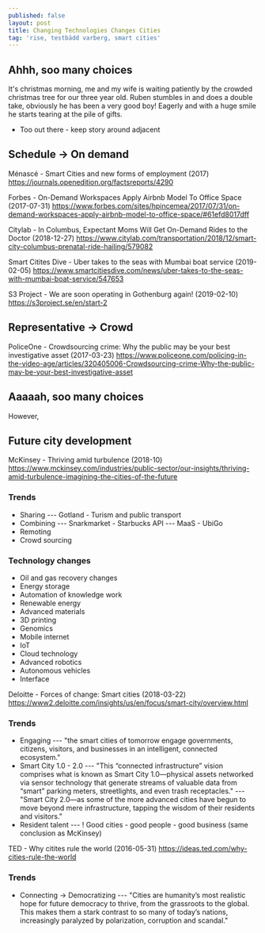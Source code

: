```yaml
---
published: false
layout: post
title: Changing Technologies Changes Cities
tag: 'rise, testbädd varberg, smart cities'
---
```

## Ahhh, soo many choices
It's christmas morning, me and my wife is waiting patiently by the crowded christmas tree for our three year old. Ruben stumbles in and does a double take, obviously he has been a very good boy! Eagerly and with a huge smile he starts tearing at the pile of gifts. 
- Too out there - keep story around adjacent



## Schedule -> On demand
Ménascé - Smart Cities and new forms of employment (2017)
https://journals.openedition.org/factsreports/4290

Forbes - On-Demand Workspaces Apply Airbnb Model To Office Space (2017-07-31)
https://www.forbes.com/sites/hpincemea/2017/07/31/on-demand-workspaces-apply-airbnb-model-to-office-space/#61efd8017dff

Citylab - In Columbus, Expectant Moms Will Get On-Demand Rides to the Doctor (2018-12-27)
https://www.citylab.com/transportation/2018/12/smart-city-columbus-prenatal-ride-hailing/579082

Smart Citites Dive - Uber takes to the seas with Mumbai boat service (2019-02-05)
https://www.smartcitiesdive.com/news/uber-takes-to-the-seas-with-mumbai-boat-service/547653

S3 Project - We are soon operating in Gothenburg again! (2019-02-10)
https://s3project.se/en/start-2

## Representative -> Crowd
PoliceOne - Crowdsourcing crime: Why the public may be your best investigative asset (2017-03-23)
https://www.policeone.com/policing-in-the-video-age/articles/320405006-Crowdsourcing-crime-Why-the-public-may-be-your-best-investigative-asset


## Aaaaah, soo many choices 
However, 


## Future city development

McKinsey - Thriving amid turbulence (2018-10)
https://www.mckinsey.com/industries/public-sector/our-insights/thriving-amid-turbulence-imagining-the-cities-of-the-future 
### Trends
- Sharing
--- Gotland - Turism and public transport
- Combining
--- Snarkmarket - Starbucks API
--- MaaS - UbiGo
- Remoting
- Crowd sourcing

### Technology changes
- Oil and gas recovery changes
- Energy storage
- Automation of knowledge work
- Renewable energy
- Advanced materials
- 3D printing
- Genomics
- Mobile internet
- IoT
- Cloud technology
- Advanced robotics
- Autonomous vehicles
- Interface 

Deloitte - Forces of change: Smart cities (2018-03-22)
https://www2.deloitte.com/insights/us/en/focus/smart-city/overview.html
### Trends
- Engaging
--- "the smart cities of tomorrow engage governments, citizens, visitors, and businesses in an intelligent, connected ecosystem."
- Smart City 1.0 - 2.0
--- "This “connected infrastructure” vision comprises what is known as Smart City 1.0—physical assets networked via sensor technology that generate streams of valuable data from “smart” parking meters, streetlights, and even trash receptacles."
--- "Smart City 2.0—as some of the more advanced cities have begun to move beyond mere infrastructure, tapping the wisdom of their residents and visitors."
- Resident talent
--- ! Good cities - good people - good business (same conclusion as McKinsey)

TED - Why citites rule the world (2016-05-31)
https://ideas.ted.com/why-cities-rule-the-world
### Trends
- Connecting -> Democratizing
--- "Cities are humanity’s most realistic hope for future democracy to thrive, from the grassroots to the global. This makes them a stark contrast to so many of today’s nations, increasingly paralyzed by polarization, corruption and scandal."
